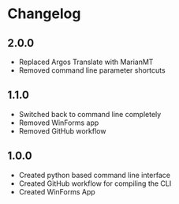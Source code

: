 # Changelog

## 2.0.0
- Replaced Argos Translate with MarianMT
- Removed command line parameter shortcuts

## 1.1.0
- Switched back to command line completely
- Removed WinForms app
- Removed GitHub workflow

## 1.0.0
- Created python based command line interface
- Created GitHub workflow for compiling the CLI
- Created WinForms App